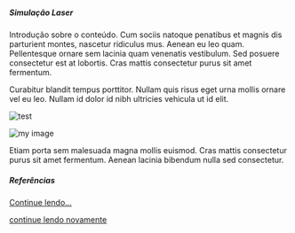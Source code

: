 

##### Simulação Laser

Introdução sobre o conteúdo. Cum sociis natoque penatibus et magnis dis
parturient montes, nascetur ridiculus mus. Aenean eu leo quam.
Pellentesque ornare sem lacinia quam venenatis vestibulum. Sed posuere
consectetur est at lobortis. Cras mattis consectetur purus sit amet
fermentum.


Curabitur blandit tempus porttitor. Nullam quis risus eget urna mollis
ornare vel eu leo. Nullam id dolor id nibh ultricies vehicula ut id
elit.

<img alt="test" title="my img" src="https://miro.medium.com/max/1400/0*lzRmzAy5OICef7rK.png"/>

![my image](https://miro.medium.com/max/1400/0*lzRmzAy5OICef7rK.png)


Etiam porta sem malesuada magna mollis euismod. Cras mattis consectetur
purus sit amet fermentum. Aenean lacinia bibendum nulla sed consectetur.


##### Referências

<a href="/">
  <p>Continue lendo...</p>
</a>

[continue lendo novamente](/)

